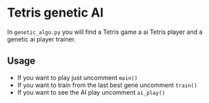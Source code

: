 # Tetris genetic AI

In `genetic_algo.py` you will find a Tetris game a ai Tetris player and a genetic ai player trainer. 

## Usage 

* If you want to play just uncomment `main()`
* If you want to train from the last best gene uncomment `train()`
* If you want to see the AI play uncomment `ai_play()`